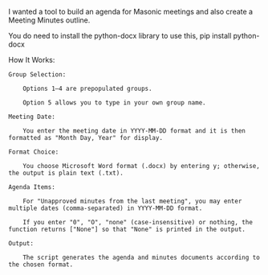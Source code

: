 I wanted a tool to build an agenda for Masonic meetings and also create a Meeting Minutes outline.

You do need to install the python-docx library to use this, pip install python-docx

How It Works:

    Group Selection:

        Options 1–4 are prepopulated groups.

        Option 5 allows you to type in your own group name.

    Meeting Date:

        You enter the meeting date in YYYY-MM-DD format and it is then formatted as "Month Day, Year" for display.

    Format Choice:

        You choose Microsoft Word format (.docx) by entering y; otherwise, the output is plain text (.txt).

    Agenda Items:

        For "Unapproved minutes from the last meeting", you may enter multiple dates (comma-separated) in YYYY-MM-DD format.

        If you enter "0", "O", "none" (case-insensitive) or nothing, the function returns ["None"] so that "None" is printed in the output.

    Output:

        The script generates the agenda and minutes documents according to the chosen format.
